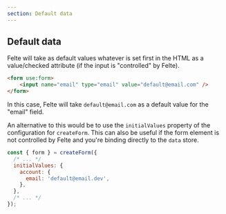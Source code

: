 ```yaml
---
section: Default data
---
```


## Default data

Felte will take as default values whatever is set first in the HTML as a value/checked attribute (if the input is "controlled" by Felte).

```html
<form use:form>
    <input name="email" type="email" value="default@email.com" />
</form>
```

In this case, Felte will take `default@email.com` as a default value for the "email" field.

An alternative to this would be to use the `initialValues` property of the configuration for `createForm`. This can also be useful if the form element is not controlled by Felte and you're binding directly to the `data` store.

```javascript
const { form } = createForm({
  /* ... */
  initialValues: {
    account: {
      email: 'default@email.dev',
    },
  },
  /* ... */
});
```
